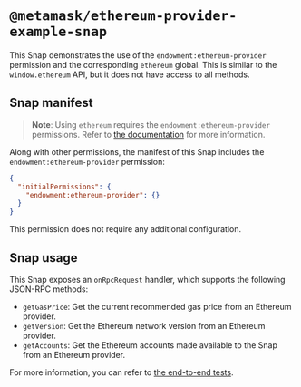 # `@metamask/ethereum-provider-example-snap`

This Snap demonstrates the use of the `endowment:ethereum-provider` permission
and the corresponding `ethereum` global. This is similar to the
`window.ethereum` API, but it does not have access to all methods.

## Snap manifest

> **Note**: Using `ethereum` requires the `endowment:ethereum-provider`
> permissions. Refer to [the documentation](https://docs.metamask.io/snaps/reference/permissions/#endowmentethereum-provider)
> for more information.

Along with other permissions, the manifest of this Snap includes the
`endowment:ethereum-provider` permission:

```json
{
  "initialPermissions": {
    "endowment:ethereum-provider": {}
  }
}
```

This permission does not require any additional configuration.

## Snap usage

This Snap exposes an `onRpcRequest` handler, which supports the following
JSON-RPC methods:

- `getGasPrice`: Get the current recommended gas price from an Ethereum
  provider.
- `getVersion`: Get the Ethereum network version from an Ethereum provider.
- `getAccounts`: Get the Ethereum accounts made available to the Snap from an
  Ethereum provider.

For more information, you can refer to
[the end-to-end tests](./src/index.test.ts).
